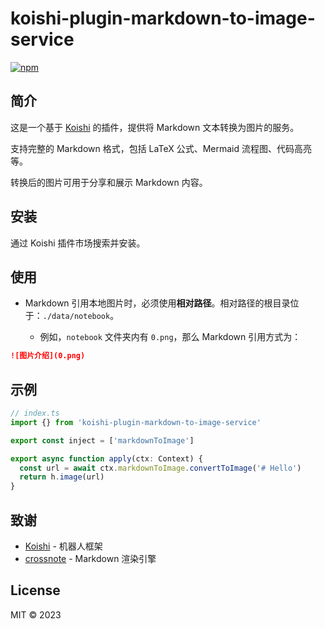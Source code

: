 # koishi-plugin-markdown-to-image-service

[![npm](https://img.shields.io/npm/v/koishi-plugin-markdown-to-image-service?style=flat-square)](https://www.npmjs.com/package/koishi-plugin-markdown-to-image-service)

## 简介

这是一个基于 [Koishi](https://koishi.chat/) 的插件，提供将 Markdown 文本转换为图片的服务。

支持完整的 Markdown 格式，包括 LaTeX 公式、Mermaid 流程图、代码高亮等。

转换后的图片可用于分享和展示 Markdown 内容。

## 安装

通过 Koishi 插件市场搜索并安装。

## 使用

- Markdown 引用本地图片时，必须使用**相对路径**。相对路径的根目录位于：`./data/notebook`。

  - 例如，`notebook` 文件夹内有 `0.png`，那么 Markdown 引用方式为：

```markdown
![图片介绍](0.png)
```

## 示例

```JavaScript
// index.ts
import {} from 'koishi-plugin-markdown-to-image-service'

export const inject = ['markdownToImage']

export async function apply(ctx: Context) {
  const url = await ctx.markdownToImage.convertToImage('# Hello')
  return h.image(url)
}
```

## 致谢

- [Koishi](https://koishi.chat/) - 机器人框架
- [crossnote](https://github.com/shd101wyy/crossnote) - Markdown 渲染引擎

## License

MIT © 2023
